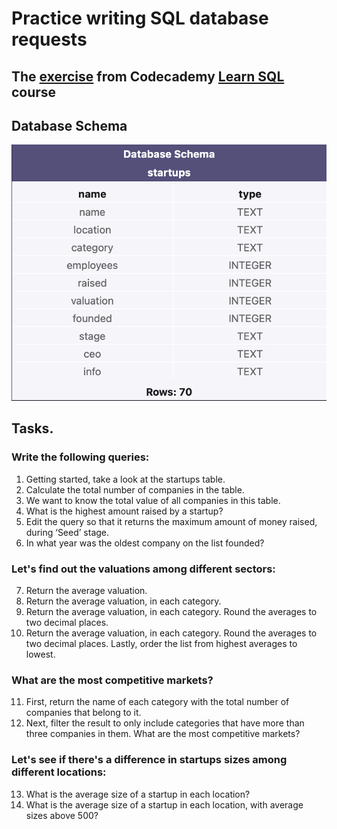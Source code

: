 # Practice writing SQL database requests

## The [exercise](https://www.codecademy.com/courses/learn-sql/projects/fakeapps) from Codecademy [Learn SQL](https://www.codecademy.com/learn/learn-sql) course

## Database Schema
![bd_structure_image](./_images/bd_structure.png)

## Tasks. 
### Write the following queries:
1. Getting started, take a look at the startups table.
2. Calculate the total number of companies in the table.
3. We want to know the total value of all companies in this table.
4. What is the highest amount raised by a startup?
5. Edit the query so that it returns the maximum amount of money raised, during ‘Seed’ stage.
6. In what year was the oldest company on the list founded?
### Let's find out the valuations among different sectors:
7. Return the average valuation.
8. Return the average valuation, in each category.
9. Return the average valuation, in each category. Round the averages to two decimal places.
10. Return the average valuation, in each category. Round the averages to two decimal places. Lastly, order the list from highest averages to lowest.
### What are the most competitive markets?
11. First, return the name of each category with the total number of companies that belong to it.
12. Next, filter the result to only include categories that have more than three companies in them. What are the most competitive markets?
### Let's see if there's a difference in startups sizes among different locations:
13. What is the average size of a startup in each location?
14. What is the average size of a startup in each location, with average sizes above 500?